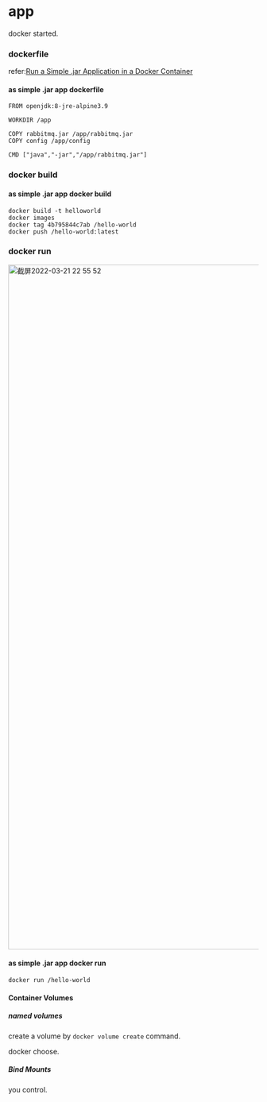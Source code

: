 # app
docker started.

### dockerfile

refer:[Run a Simple .jar Application in a Docker Container](https://dzone.com/articles/run-simple-jar-application-in-docker-container-1)
#### as simple .jar app dockerfile
```
FROM openjdk:8-jre-alpine3.9

WORKDIR /app

COPY rabbitmq.jar /app/rabbitmq.jar
COPY config /app/config

CMD ["java","-jar","/app/rabbitmq.jar"]
```

### docker build

#### as simple .jar app docker build

```
docker build -t helloworld
docker images
docker tag 4b795844c7ab /hello-world
docker push /hello-world:latest

```



### docker run
<img width="1379" alt="截屏2022-03-21 22 55 52" src="https://user-images.githubusercontent.com/37278360/159289620-4d9d1721-0b49-4144-97c9-c9463bcb3151.png">

#### as simple .jar app docker run
```
docker run /hello-world
```


#### Container Volumes

#####  named volumes
create a volume by `docker volume create` command.

docker choose.

##### Bind Mounts

you control.